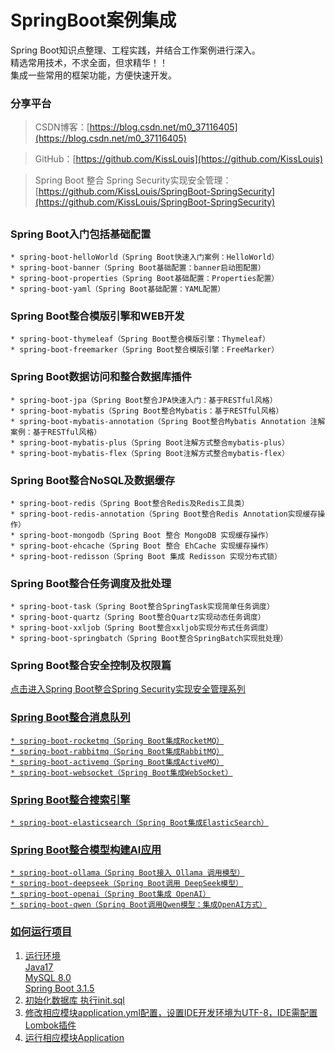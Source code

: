 # SpringBoot案例集成

Spring Boot知识点整理、工程实践，并结合工作案例进行深入。  
精选常用技术，不求全面，但求精华！！  
集成一些常用的框架功能，方便快速开发。    

### 分享平台

> CSDN博客：[https://blog.csdn.net/m0_37116405](https://blog.csdn.net/m0_37116405)

> GitHub：[https://github.com/KissLouis](https://github.com/KissLouis)

> Spring Boot 整合 Spring Security实现安全管理：[https://github.com/KissLouis/SpringBoot-SpringSecurity](https://github.com/KissLouis/SpringBoot-SpringSecurity)

## 

### Spring Boot入门包括基础配置

    * spring-boot-helloWorld（Spring Boot快速入门案例：HelloWorld）
    * spring-boot-banner（Spring Boot基础配置：banner启动图配置）
    * spring-boot-properties（Spring Boot基础配置：Properties配置）
    * spring-boot-yaml（Spring Boot基础配置：YAML配置）

### Spring Boot整合模版引擎和WEB开发
    * spring-boot-thymeleaf（Spring Boot整合模版引擎：Thymeleaf）
    * spring-boot-freemarker（Spring Boot整合模版引擎：FreeMarker）

### Spring Boot数据访问和整合数据库插件
    * spring-boot-jpa（Spring Boot整合JPA快速入门：基于RESTful风格）
    * spring-boot-mybatis（Spring Boot整合Mybatis：基于RESTful风格）
    * spring-boot-mybatis-annotation（Spring Boot整合Mybatis Annotation 注解案例：基于RESTful风格）
    * spring-boot-mybatis-plus（Spring Boot注解方式整合mybatis-plus）
    * spring-boot-mybatis-flex（Spring Boot注解方式整合mybatis-flex）

### Spring Boot整合NoSQL及数据缓存
    * spring-boot-redis（Spring Boot整合Redis及Redis工具类）
    * spring-boot-redis-annotation（Spring Boot整合Redis Annotation实现缓存操作）
    * spring-boot-mongodb（Spring Boot 整合 MongoDB 实现缓存操作）
    * spring-boot-ehcache（Spring Boot 整合 EhCache 实现缓存操作）
    * spring-boot-redisson（Spring Boot 集成 Redisson 实现分布式锁）

### Spring Boot整合任务调度及批处理
    * spring-boot-task（Spring Boot整合SpringTask实现简单任务调度）
    * spring-boot-quartz（Spring Boot整合Quartz实现动态任务调度）
    * spring-boot-xxljob（Spring Boot整合xxljob实现分布式任务调度）
    * spring-boot-springbatch（Spring Boot整合SpringBatch实现批处理）

### Spring Boot整合安全控制及权限篇

[<u>点击进入Spring Boot整合Spring Security实现安全管理系列<u>](https://github.com/KissLouis/SpringBoot-SpringSecurity)


### Spring Boot整合消息队列
    * spring-boot-rocketmq（Spring Boot集成RocketMQ）
    * spring-boot-rabbitmq（Spring Boot集成RabbitMQ）
    * spring-boot-activemq（Spring Boot集成ActiveMQ）
    * spring-boot-websocket（Spring Boot集成WebSocket）

### Spring Boot整合搜索引擎
    * spring-boot-elasticsearch（Spring Boot集成ElasticSearch）

### Spring Boot整合模型构建AI应用
    * spring-boot-ollama（Spring Boot接入 Ollama 调用模型）
    * spring-boot-deepseek（Spring Boot调用 DeepSeek模型）
    * spring-boot-openai（Spring Boot集成 OpenAI）
    * spring-boot-qwen（Spring Boot调用Qwen模型：集成OpenAI方式）


### 如何运行项目
1. 运行环境  
   <u>Java17</u>  
   <u>MySQL 8.0 </u>  
   <u>Spring Boot 3.1.5</u>
2. 初始化数据库 执行init.sql
3. 修改相应模块application.yml配置，设置IDE开发环境为UTF-8，IDE需配置Lombok插件
4. 运行相应模块Application

